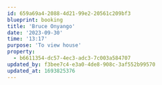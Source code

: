 ```yaml
---
id: 659a69a4-2088-4d21-99e2-20561c209bf3
blueprint: booking
title: 'Bruce Onyango'
date: '2023-09-30'
time: '13:17'
purpose: 'To view house'
property:
  - b6611354-dc57-4ec3-adc3-7c003a584707
updated_by: f3bee7c4-e3a0-4de8-908c-3af552b99570
updated_at: 1693825376
---
```

